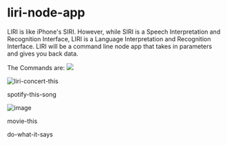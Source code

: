 # liri-node-app
LIRI is like iPhone's SIRI. However, while SIRI is a Speech Interpretation and Recognition Interface, LIRI is a Language Interpretation and Recognition Interface. LIRI will be a command line node app that takes in parameters and gives you back data.

The Commands are:
![](file:///Users/zahollingsworth/Movies/liri-concert-this.gif)

![liri-concert-this](https://user-images.githubusercontent.com/46940564/56101848-2b201780-5ef6-11e9-9d86-88757da9b1d6.gif)

spotify-this-song

![image](https://user-images.githubusercontent.com/46940564/56102020-74bd3200-5ef7-11e9-924d-c53a037c2d9a.png)

movie-this

do-what-it-says
